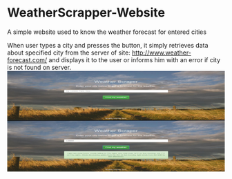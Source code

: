 # WeatherScrapper-Website
A simple website used to know the weather forecast for entered cities

When user types a city and presses the button, it simply retrieves data about specified city from the server of site: http://www.weather-forecast.com/
and displays it to the user or informs him with an error if city is not found on server.
![alt tag](https://raw.githubusercontent.com/mis94/WeatherScraper-Website/master/Screenshot.jpg)
